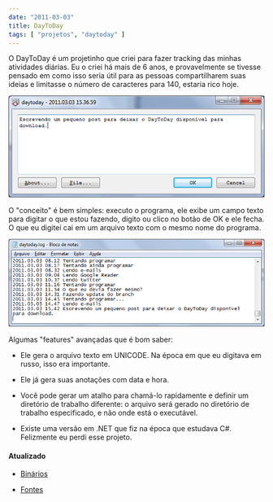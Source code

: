 ```yaml
---
date: "2011-03-03"
title: DayToDay
tags: [ "projetos", "daytoday" ]
---
```


O DayToDay é um projetinho que criei para fazer tracking das minhas atividades diárias. Eu o criei há mais de 6 anos, e provavelmente se tivesse pensado em como isso seria útil para as pessoas compartilharem suas ideias e limitasse o número de caracteres para 140, estaria rico hoje.

[![daytoday1.png](/images/daytoday1.png)](/images/daytoday1.png)



O "conceito" é bem simples: executo o programa, ele exibe um campo texto para digitar o que estou fazendo, digito <enter> ou clico no botão de OK e ele fecha. O que eu digitei cai em um arquivo texto com o mesmo nome do programa.

[![daytoday2.png](/images/daytoday2.png)](/images/daytoday2.png)

Algumas "features" avançadas que é bom saber:



	
  * Ele gera o arquivo texto em UNICODE. Na época em que eu digitava em russo, isso era importante.

	
  * Ele já gera suas anotações com data e hora.

	
  * Você pode gerar um atalho para chamá-lo rapidamente e definir um diretório de trabalho diferente: o arquivo será gerado no diretório de trabalho especificado, e não onde está o executável.

	
  * Existe uma versão em .NET que fiz na época que estudava C#. Felizmente eu perdi esse projeto.




#### Atualizado





	
  * [Binários](/images/daytoday.7z)

	
  * [Fontes](/images/daytoday-src.7z)


